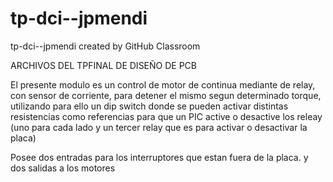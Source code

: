 # tp-dci--jpmendi
tp-dci--jpmendi created by GitHub Classroom

ARCHIVOS DEL TPFINAL DE DISEÑO DE PCB

El presente modulo es un control de motor de continua mediante de relay, con sensor de corriente,
para detener el mismo segun determinado torque, utilizando para ello un dip switch donde se pueden
activar distintas resistencias como referencias para que un PIC active o desactive los releay (uno para cada lado y 
un tercer relay que es para activar o desactivar la placa)

Posee dos entradas para los interruptores que estan fuera de la placa. y dos salidas a los motores
